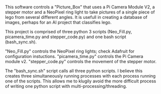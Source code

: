 This software controls a "Picture_Box" that uses a Pi Camera Module V2, a stepper motor and a NeoPixel ring light to take pictures of a single piece of lego from several different angles. It is usefull in creating a database of images, perhaps for an AI project that classifies lego.

This project is comprised of three python 3 scripts (Neo_Fill.py, picamera_time.py and stepper_code.py) and one bash script (bash_sync.sh).

"Neo_Fill.py" controls the NeoPixel ring lights; check Adafruit for configuration instuctions.
"picamera_time.py" controls the Pi Camera module v2.
"stepper_code.py" controls the movement of the stepper motor.

The "bash_sync.sh" script calls all three python scripts. I believe this creates three simultaneously running processes with each process running one of the scripts. This allows me to klugily avoid the more difficult process of writing one python script with multi-processing/threading. 
